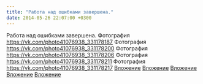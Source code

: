 ```yaml
---
title: "Работа над ошибками завершена."
date: 2014-05-26 22:07:00 +0300
---
```


Работа над ошибками завершена.
Фотография
<a class="vk-attach" href="https://vk.com/photo41076938_331178187">https://vk.com/photo41076938_331178187</a>
Фотография
<a class="vk-attach" href="https://vk.com/photo41076938_331178200">https://vk.com/photo41076938_331178200</a>
Фотография
<a class="vk-attach" href="https://vk.com/photo41076938_331178206">https://vk.com/photo41076938_331178206</a>
Фотография
<a class="vk-attach" href="https://vk.com/photo41076938_331178211">https://vk.com/photo41076938_331178211</a>
Фотография
<a class="vk-attach" href="https://vk.com/photo41076938_331178217">https://vk.com/photo41076938_331178217</a>
<a class="vk-attach" href="https://vk.com/photo41076938_331178187">Вложение</a>
<a class="vk-attach" href="https://vk.com/photo41076938_331178200">Вложение</a>
<a class="vk-attach" href="https://vk.com/photo41076938_331178206">Вложение</a>
<a class="vk-attach" href="https://vk.com/photo41076938_331178211">Вложение</a>
<a class="vk-attach" href="https://vk.com/photo41076938_331178217">Вложение</a>
